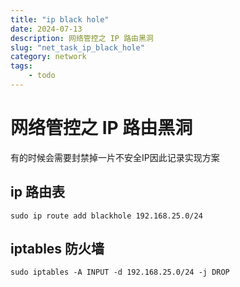 ```yaml
---
title: "ip black hole"
date: 2024-07-13
description: 网络管控之 IP 路由黑洞
slug: "net_task_ip_black_hole"
category: network
tags:
    - todo
---
```

# 网络管控之 IP 路由黑洞

有的时候会需要封禁掉一片不安全IP因此记录实现方案

## ip 路由表

```shell
sudo ip route add blackhole 192.168.25.0/24
```

## iptables 防火墙

```shell
sudo iptables -A INPUT -d 192.168.25.0/24 -j DROP
```
